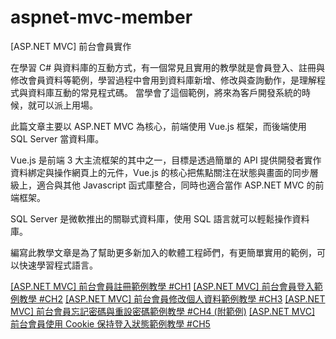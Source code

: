 # aspnet-mvc-member
[ASP.NET MVC] 前台會員實作

在學習 C# 與資料庫的互動方式，有一個常見且實用的教學就是會員登入、註冊與修改會員資料等範例，學習過程中會用到資料庫新增、修改與查詢動作，是理解程式與資料庫互動的常見程式碼。
當學會了這個範例，將來為客戶開發系統的時候，就可以派上用場。

此篇文章主要以 ASP.NET MVC 為核心，前端使用 Vue.js 框架，而後端使用 SQL Server 當資料庫。

Vue.js 是前端 3 大主流框架的其中之一，目標是透過簡單的 API 提供開發者實作資料綁定與操作網頁上的元件，Vue.js 的核心把焦點關注在狀態與畫面的同步層級上，適合與其他 Javascript 函式庫整合，同時也適合當作 ASP.NET MVC 的前端框架。

SQL Server 是微軟推出的關聯式資料庫，使用 SQL 語言就可以輕鬆操作資料庫。

編寫此教學文章是為了幫助更多新加入的軟體工程師們，有更簡單實用的範例，可以快速學習程式語言。

[[ASP.NET MVC] 前台會員註冊範例教學 #CH1](https://blog.hungwin.com.tw/aspnet-mvc-member-register/)
[[ASP.NET MVC] 前台會員登入範例教學 #CH2](https://blog.hungwin.com.tw/aspnet-mvc-member-login/)
[[ASP.NET MVC] 前台會員修改個人資料範例教學 #CH3](https://blog.hungwin.com.tw/aspnet-mvc-member-edit-profile/)
[[ASP.NET MVC] 前台會員忘記密碼與重設密碼範例教學 #CH4 (附範例)](https://blog.hungwin.com.tw/aspnet-mvc-member-forget-reset-pwd/)
[[ASP.NET MVC] 前台會員使用 Cookie 保持登入狀態範例教學 #CH5](https://blog.hungwin.com.tw/aspnet-mvc-member-keep-login/)
